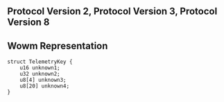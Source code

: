 ## Protocol Version 2, Protocol Version 3, Protocol Version 8

## Wowm Representation
```rust,ignore
struct TelemetryKey {
    u16 unknown1;    
    u32 unknown2;    
    u8[4] unknown3;    
    u8[20] unknown4;    
}

```
